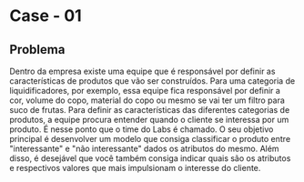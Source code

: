 # Case - 01

## Problema

Dentro da empresa existe uma equipe que é responsável por definir as características de produtos que vão ser construídos. Para uma categoria de liquidificadores, por exemplo, essa equipe fica responsável por definir a cor, volume do copo, material do copo ou mesmo se vai ter um filtro para suco de frutas. 
Para definir as características das diferentes categorias de produtos, a equipe procura entender quando o cliente se interessa por um produto. É nesse ponto que o time do Labs é chamado. O seu objetivo principal é desenvolver um modelo que consiga classificar o produto entre "interessante" e "não interessante" dados os atributos do mesmo. Além disso, é desejável que você também consiga indicar quais são os atributos e respectivos valores que mais impulsionam o interesse do cliente.